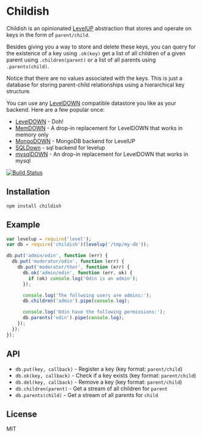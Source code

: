 # Childish

Childish is an opinionated
[LevelUP](https://github.com/rvagg/node-levelup) abstraction that stores
and operate on keys in the form of `parent/child`.

Besides giving you a way to store and delete these keys, you can query
for the existence of a key using `.ok(key)` get a list of all children
of a given parent using `.children(parent)` or a list of all parents
using `.parents(child)`.

Notice that there are no values associated with the keys. This is just a
database for storing parent-child relationships using a hierarchical key
structure.

You can use any [LevelDOWN](https://github.com/rvagg/node-leveldown/)
compatible datastore you like as your backend. Here are a few popular
once:

- [LevelDOWN](https://github.com/rvagg/node-leveldown/) - Doh!
- [MemDOWN](https://github.com/rvagg/memdown/) - A drop-in replacement
  for LevelDOWN that works in memory only
- [MongoDOWN](https://github.com/watson/mongodown) - MongoDB backend for
  LevelUP
- [SQLDown](https://github.com/calvinmetcalf/SQLdown) - sql backend for levelup
- [mysqlDOWN](https://github.com/kesla/mysqldown) - An drop-in
  replacement for LevelDOWN that works in mysql

[![Build Status](https://travis-ci.org/watson/childish.png)](https://travis-ci.org/watson/childish)

## Installation

```
npm install childish
```

## Example

```javascript
var levelup = require('level');
var db = require('childish')(levelup('/tmp/my-db'));

db.put('admin/odin', function (err) {
  db.put('moderator/odin', function (err) {
    db.put('moderator/thor', function (err) {
      db.ok('admin/odin', function (err, ok) {
        if (ok) console.log('Odin is an admin');
      });

      console.log('The follwoing users are admins:');
      db.children('admin').pipe(console.log);

      console.log('Odin have the following permissions:');
      db.parents('odin').pipe(console.log);
    });
  });
});
```

## API

- `db.put(key, callback)` - Register a key (key format: `parent/child`)
- `db.ok(key, callback)` - Check if a key exists (key format: `parent/child`)
- `db.del(key, callback)` - Remove a key (key format: `parent/child`)
- `db.children(parent)` - Get a stream of all children for `parent`
- `db.parents(child)` - Get a stream of all parents for `child`

## License

MIT
